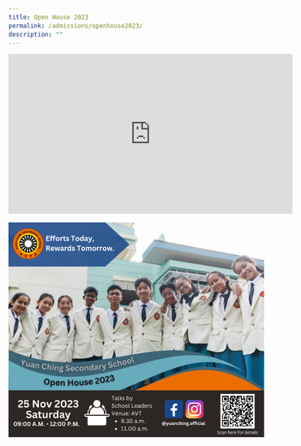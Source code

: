 ```yaml
---
title: Open House 2023
permalink: /admissions/openhouse2023/
description: ""
---
```

<iframe allowfullscreen="" allow="accelerometer; autoplay; clipboard-write; encrypted-media; gyroscope; picture-in-picture; web-share" frameborder="0" title="YouTube video player" src="https://www.youtube-nocookie.com/embed/-HPBgtuHTlU?si=FpBWGc0zDwNtYKPo" height="315" width="560"></iframe>

![Open House 2023](/images/open%20house%202023.png)